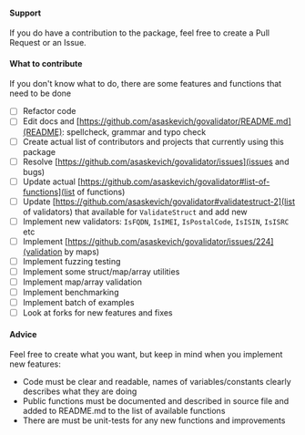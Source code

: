 #### Support
If you do have a contribution to the package, feel free to create a Pull Request or an Issue.

#### What to contribute
If you don't know what to do, there are some features and functions that need to be done

- [ ] Refactor code
- [ ] Edit docs and [https://github.com/asaskevich/govalidator/README.md](README): spellcheck, grammar and typo check
- [ ] Create actual list of contributors and projects that currently using this package
- [ ] Resolve [https://github.com/asaskevich/govalidator/issues](issues and bugs)
- [ ] Update actual [https://github.com/asaskevich/govalidator#list-of-functions](list of functions)
- [ ] Update [https://github.com/asaskevich/govalidator#validatestruct-2](list of validators) that available for `ValidateStruct` and add new
- [ ] Implement new validators: `IsFQDN`, `IsIMEI`, `IsPostalCode`, `IsISIN`, `IsISRC` etc
- [ ] Implement [https://github.com/asaskevich/govalidator/issues/224](validation by maps)
- [ ] Implement fuzzing testing
- [ ] Implement some struct/map/array utilities
- [ ] Implement map/array validation
- [ ] Implement benchmarking
- [ ] Implement batch of examples
- [ ] Look at forks for new features and fixes

#### Advice
Feel free to create what you want, but keep in mind when you implement new features:
- Code must be clear and readable, names of variables/constants clearly describes what they are doing
- Public functions must be documented and described in source file and added to README.md to the list of available functions
- There are must be unit-tests for any new functions and improvements